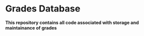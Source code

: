 # Grades Database

**This repository contains all code associated with storage and maintainance of grades**
